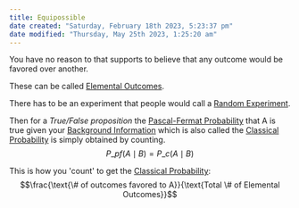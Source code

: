 ```yaml
---
title: Equipossible
date created: "Saturday, February 18th 2023, 5:23:37 pm"
date modified: "Thursday, May 25th 2023, 1:25:20 am"
---
```


You have no reason to that supports to believe that any outcome would be favored over another.

These can be called [Elemental Outcomes](Elemental%20Outcomes.md).

There has to be an experiment that people would call a [Random Experiment](Random%20Experiment.md).

Then for a *True/False proposition* the [Pascal-Fermat Probability](Pascal-Fermat%20Probability.md) that A is true given your [Background Information](Background%20Information.md) which is also called the [Classical Probability](Classical%20Probability.md) is simply obtained by counting.
$$P\_{pf}(A \mid B) = P\_{c}(A \mid B)$$

This is how you 'count' to get the [Classical Probability](Classical%20Probability.md):
$$\frac{\text{\# of outcomes favored to A}}{\text{Total \# of Elemental Outcomes}}$$
